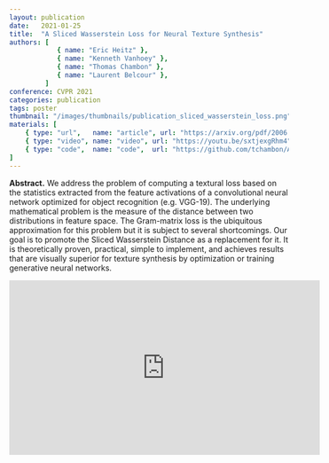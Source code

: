 ```yaml
---
layout: publication
date:   2021-01-25
title:  "A Sliced Wasserstein Loss for Neural Texture Synthesis"
authors: [
            { name: "Eric Heitz" },
            { name: "Kenneth Vanhoey" },
            { name: "Thomas Chambon" },
            { name: "Laurent Belcour" },
         ]
conference: CVPR 2021
categories: publication
tags: poster
thumbnail: "/images/thumbnails/publication_sliced_wasserstein_loss.png"
materials: [
    { type: "url",   name: "article", url: "https://arxiv.org/pdf/2006.07229.pdf" },
	{ type: "video", name: "video", url: "https://youtu.be/sxtjexgRhm4" },
    { type: "code",  name: "code",  url: "https://github.com/tchambon/A-Sliced-Wasserstein-Loss-for-Neural-Texture-Synthesis" },
]
---
```


<p>
<strong>Abstract.</strong>
We address the problem of computing a textural loss based on the statistics extracted from the feature activations of a convolutional neural network optimized for object recognition (e.g. VGG-19). The underlying mathematical problem is the measure of the distance between two distributions in feature space. The Gram-matrix loss is the ubiquitous approximation for this problem but it is subject to several shortcomings. Our goal is to promote the Sliced Wasserstein Distance as a replacement for it. It is theoretically proven, practical, simple to implement, and achieves results that are visually superior for texture synthesis by optimization or training generative neural networks. 
</p>

<center>
<iframe width="560" height="315" src="https://youtu.be/sxtjexgRhm4" frameborder="0" allow="accelerometer; autoplay; encrypted-media; gyroscope; picture-in-picture" allowfullscreen></iframe>
</center>
